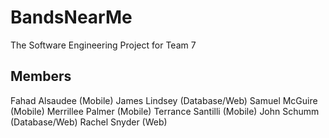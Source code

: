 # BandsNearMe

The Software Engineering Project for Team 7

Members
-----------------
Fahad Alsaudee (Mobile)
James Lindsey (Database/Web)
Samuel McGuire (Mobile)
Merrillee Palmer (Mobile)
Terrance Santilli (Mobile)
John Schumm (Database/Web)
Rachel Snyder (Web)
